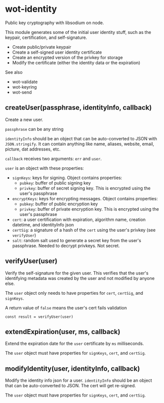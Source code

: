 # wot-identity

Public key cryptography with libsodium on node.

This module generates some of the initial user identity stuff, such as the keypair, certification, and self-signature.

- Create public/private keypair
- Create a self-signed user identity certificate
- Create an encrypted version of the privkey for storage
- Modify the certificate (either the identity data or the expiration)

See also
- wot-validate
- wot-keyring
- wot-send

## createUser(passphrase, identityInfo, callback)

Create a new user.

`passphrase` can be any string

`identityInfo` should be an object that can be auto-converted to JSON with `JSON.stringify`. It can contain anything like name, aliases, website, email, picture, dat addresses, etc.

`callback` receives two arguments: `err` and `user`.

`user` is an object with these properties:

- `signKeys`: keys for signing. Object contains properties:
  - `pubkey`: buffer of public signing key
  - `privkey`: buffer of secret signing key. This is encrypted using the user's passphrase
- `encryptKeys`: keys for encrypting messages. Object contains properties:
  - `pubkey`: buffer of public encryption key
  - `privkey`: buffer of private encryption key. This is encrypted using the user's passphrase
- `cert`: a user certification with expiration, algorithm name, creation datetime, and identityInfo json
- `certSig`: a signature of a hash of the `cert` using the user's privkey (see `verifyUser`)
- `salt`: random salt used to generate a secret key from the user's passphrase. Needed to decrypt privkeys. Not secret.

## verifyUser(user)

Verify the self-signature for the given user. This verifies that the user's identifying metadata was created by the user and not modified by anyone else.

The `user` object only needs to have properties for `cert`, `certSig`, and `signKeys`.

A return value of `false` means the user's cert fails validation

```
const result = verifyUser(user)
```

## extendExpiration(user, ms, callback)

Extend the expiration date for the `user` certificate by `ms` milliseconds.

The `user` object must have properties for `signKeys`, `cert`, and `certSig`.

## modifyIdentity(user, identityInfo, callback)

Modify the identity info json for a user. `identityInfo` should be an object that can be auto-converted to JSON. The cert will get re-signed.

The `user` object must have properties for `signKeys`, `cert`, and `certSig`.
